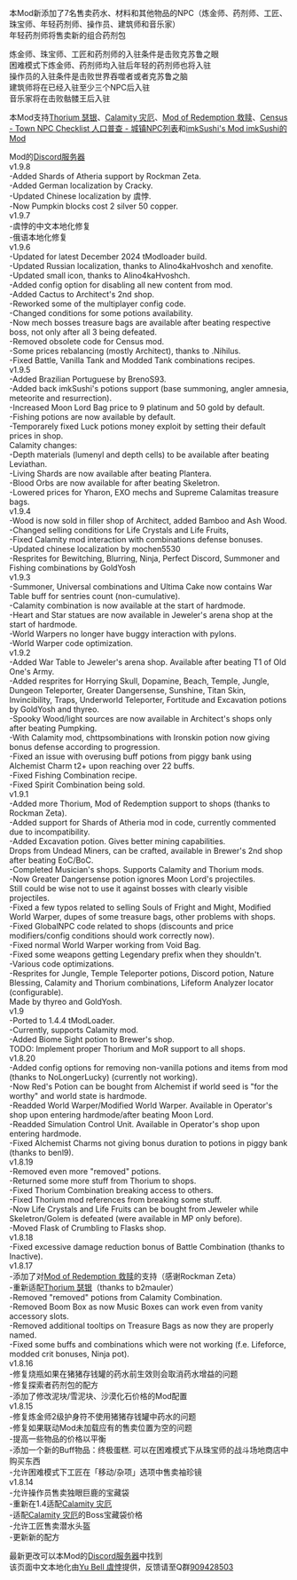 本Mod新添加了7名售卖药水、材料和其他物品的NPC（炼金师、药剂师、工匠、珠宝师、年轻药剂师、操作员、建筑师和音乐家）<br>
年轻药剂师将售卖新的组合药剂包<br>

炼金师、珠宝师、工匠和药剂师的入驻条件是击败克苏鲁之眼<br>
困难模式下炼金师、药剂师均入驻后年轻的药剂师也将入驻<br>
操作员的入驻条件是击败世界吞噬者或者克苏鲁之脑<br>
建筑师将在已经入驻至少三个NPC后入驻<br>
音乐家将在击败骷髅王后入驻<br>

本Mod支持[Thorium 瑟银](https://steamcommunity.com/sharedfiles/filedetails/?id=2909886416&searchtext=)、[Calamity 灾厄](https://steamcommunity.com/sharedfiles/filedetails/?id=2824688072&searchtext=)、[Mod of Redemption 救赎](https://steamcommunity.com/sharedfiles/filedetails/?id=2893332653&searchtext=)、[Census - Town NPC Checklist 人口普查 - 城镇NPC列表](https://steamcommunity.com/sharedfiles/filedetails/?id=2687866031&searchtext=)和[imkSushi's Mod imkSushi的Mod](https://steamcommunity.com/sharedfiles/filedetails/?id=2828041071)<br>

Mod的[Discord服务器](https://discord.gg/WGKyKun)<br>
v1.9.8<br>
-Added Shards of Atheria support by Rockman Zeta.<br>
-Added German localization by Cracky.<br>
-Updated Chinese localization by 虞悖.<br>
-Now Pumpkin blocks cost 2 silver 50 copper.<br>
v1.9.7<br>
-虞悖的中文本地化修复<br>
-俄语本地化修复<br>
v1.9.6<br>
-Updated for latest December 2024 tModloader build.<br>
-Updated Russian localization, thanks to Alino4kaHvoshch and xenofite.<br>
-Updated small icon, thanks to Alino4kaHvoshch.<br>
-Added config option for disabling all new content from mod.<br>
-Added Cactus to Architect's 2nd shop.<br>
-Reworked some of the multiplayer config code.<br>
-Changed conditions for some potions availability.<br>
-Now mech bosses treasure bags are available after beating respective boss, not only after all 3 being defeated.<br>
-Removed obsolete code for Census mod.<br>
-Some prices rebalancing (mostly Architect), thanks to .Nihilus.<br>
-Fixed Battle, Vanilla Tank and Modded Tank combinations recipes.<br>
v1.9.5<br>
-Added Brazilian Portuguese by BrenoS93.<br>
-Added back imkSushi's potions support (base summoning, angler amnesia, meteorite and resurrection).<br>
-Increased Moon Lord Bag price to 9 platinum and 50 gold by default.<br>
-Fishing potions are now available by default.<br>
-Temporarely fixed Luck potions money exploit by setting their default prices in shop.<br>
Calamity changes:<br>
-Depth materials (lumenyl and depth cells) to be available after beating Leviathan.<br>
-Living Shards are now available after beating Plantera.<br>
-Blood Orbs are now available for after beating Skeletron.<br>
-Lowered prices for Yharon, EXO mechs and Supreme Calamitas treasure bags.<br>
v1.9.4<br>
-Wood is now sold in filler shop of Architect, added Bamboo and Ash Wood.<br>
-Changed selling conditions for Life Crystals and Life Fruits,<br>
-Fixed Calamity mod interaction with combinations defense bonuses.<br>
-Updated chinese localization by mochen5530<br>
-Resprites for Bewitching, Blurring, Ninja, Perfect Discord, Summoner and Fishing combinations by GoldYosh<br>
v1.9.3<br>
-Summoner, Universal combinations and Ultima Cake now contains War Table buff for sentries count (non-cumulative).<br>
-Calamity combination is now available at the start of hardmode.<br>
-Heart and Star statues are now available in Jeweler's arena shop at the start of hardmode.<br>
-World Warpers no longer have buggy interaction with pylons.<br>
-World Warper code optimization.<br>
v1.9.2<br>
-Added War Table to Jeweler's arena shop. Available after beating T1 of Old One's Army.<br>
-Added resprites for Horrying Skull, Dopamine, Beach, Temple, Jungle, Dungeon Teleporter, Greater Dangersense, Sunshine, Titan Skin, Invincibility, Traps, Underworld Teleporter, Fortitude and Excavation potions by GoldYosh and thyreo.<br>
-Spooky Wood/light sources are now available in Architect's shops only after beating Pumpking.<br>
-With Calamity mod, chttpsombinations with Ironskin potion now giving bonus defense according to progression.<br>
-Fixed an issue with overusing buff potions from piggy bank using Alchemist Charm t2+ upon reaching over 22 buffs.<br>
-Fixed Fishing Combination recipe.<br>
-Fixed Spirit Combination being sold.<br>
v1.9.1<br>
-Added more Thorium, Mod of Redemption support to shops (thanks to Rockman Zeta).<br>
-Added support for Shards of Atheria mod in code, currently commented due to incompatibility.<br>
-Added Excavation potion. Gives better mining capabilities.<br>
Drops from Undead Miners, can be crafted, available in Brewer's 2nd shop after beating EoC/BoC.<br>
-Completed Musician's shops. Supports Calamity and Thorium mods.<br>
-Now Greater Dangersense potion ignores Moon Lord's projectiles.<br>
Still could be wise not to use it against bosses with clearly visible projectiles.<br>
-Fixed a few typos related to selling Souls of Fright and Might, Modified World Warper, dupes of some treasure bags, other problems with shops.<br>
-Fixed GlobalNPC code related to shops (discounts and price modifiers/config conditions should work correctly now).<br>
-Fixed normal World Warper working from Void Bag.<br>
-Fixed some weapons getting Legendary prefix when they shouldn't.<br>
-Various code optimizations.<br>
-Resprites for Jungle, Temple Teleporter potions, Discord potion, Nature Blessing, Calamity and Thorium combinations, Lifeform Analyzer locator (configurable).<br>
Made by thyreo and GoldYosh.<br>
v1.9<br>
-Ported to 1.4.4 tModLoader.<br>
-Currently, supports Calamity mod.<br>
-Added Biome Sight potion to Brewer's shop.<br>
TODO: Implement proper Thorium and MoR support to all shops.<br>
v1.8.20<br>
-Added config options for removing non-vanilla potions and items from mod (thanks to NoLongerLucky) (currently not working).<br>
-Now Red's Potion can be bought from Alchemist if world seed is "for the worthy" and world state is hardmode.<br>
-Readded World Warper/Modified World Warper. Available in Operator's shop upon entering hardmode/after beating Moon Lord.<br>
-Readded Simulation Control Unit. Available in Operator's shop upon entering hardmode.<br>
-Fixed Alchemist Charms not giving bonus duration to potions in piggy bank (thanks to benl9).<br>
v1.8.19<br>
-Removed even more "removed" potions.<br>
-Returned some more stuff from Thorium to shops.<br>
-Fixed Thorium Combination breaking access to others.<br>
-Fixed Thorium mod references from breaking some stuff.<br>
-Now Life Crystals and Life Fruits can be bought from Jeweler while Skeletron/Golem is defeated (were available in MP only before).<br>
-Moved Flask of Crumbling to Flasks shop.<br>
v1.8.18<br>
-Fixed excessive damage reduction bonus of Battle Combination (thanks to Inactive).<br>
v1.8.17<br>
-添加了对[Mod of Redemption 救赎](https://steamcommunity.com/sharedfiles/filedetails/?id=2893332653&searchtext=)的支持（感谢Rockman Zeta）<br>
-重新适配[Thorium 瑟银](https://steamcommunity.com/sharedfiles/filedetails/?id=2909886416&searchtext=)（thanks to b2mauler）<br>
-Removed "removed" potions from Calamity Combination.<br>
-Removed Boom Box as now Music Boxes can work even from vanity accessory slots.<br>
-Removed additional tooltips on Treasure Bags as now they are properly named.<br>
-Fixed some buffs and combinations which were not working (f.e. Lifeforce, modded crit bonuses, Ninja pot).<br>
v1.8.16<br>
-修复烧瓶如果在猪猪存钱罐的药水前生效则会取消药水增益的问题<br>
-修复探索者药剂包的配方<br>
-添加了修改泥块/雪泥块、沙漠化石价格的Mod配置<br>
v1.8.15<br>
-修复炼金师2级护身符不使用猪猪存钱罐中药水的问题<br>
-修复如果联动Mod未加载应有的售卖位置为空的问题<br>
-提高一些物品的价格以平衡<br>
-添加一个新的Buff物品：终极蛋糕. 可以在困难模式下从珠宝师的战斗场地商店中购买东西<br>
-允许困难模式下工匠在「移动/杂项」选项中售卖袖珍镜<br>
v1.8.14<br>
-允许操作员售卖独眼巨鹿的宝藏袋<br>
-重新在1.4适配[Calamity 灾厄](https://steamcommunity.com/sharedfiles/filedetails/?id=2824688072&searchtext=)<br>
-适配[Calamity 灾厄](https://steamcommunity.com/sharedfiles/filedetails/?id=2824688072&searchtext=)的Boss宝藏袋价格<br>
-允许工匠售卖潜水头盔<br>
-更新新的配方<br>

最新更改可以本Mod的[Discord服务器](https://discord.gg/WGKyKun)中找到<br>
该页面中文本地化由[Yu Bell 虞悖](https://steamcommunity.com/profiles/76561199351410322)提供，反馈请至Q群[909428503](https://qm.qq.com/q/5wdAQBTpHa)<br>
